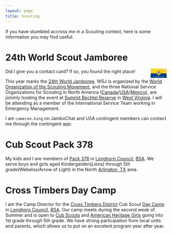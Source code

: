 ```yaml
---
layout: page
title: Scouting
---
```


If you have stumbled accross me in a Scouting context, here 
is some information you may find useful.

# 24th World Scout Jamboree

<a href="/public/content/images/wsj19-contact-card.png"><img src="/public/content/images/wsj19-contact-card.png" title="WSJ 2019 Contact Card" border=0 align="right" style="max-width: 10%" /></a>

Did I give you a contact card?  If so, you found the right place!

This year marks the [24th World Jamboree](https://www.2019wsj.org/).
WSJ is organized by the 
[World Organization of the Scouting Movement](https://www.scout.org/),
and the three National Service Organizations for Scouting in North America
([Canada](https://www.scouts.ca)/[USA](https://www.scouting.org)/[Mexico](http://scouts.org.mx)),
are joininly hosting the event at 
[Summit Bechtel Reserve](https://www.summitbsa.org/) in 
[West Virginia](https://www.wv.gov).  I will be attending as a member 
of the International Service Team working in Emergency Management.

I am `cameron.king` on JamboChat and USA contingent members can contact me 
through the contingent app.

# Cub Scout Pack 378

My kids and I are members of [Pack 378](http://www.pack378.net) 
in [Longhorn Council](https://www.longhorncouncil.org), 
[BSA](https://www.scouting.org).  We serve boys and girls 
aged Kindergarden(Lions) through 5th grade(Webelos/Arrow of Light) 
in the North [Arlington, TX](https://www.arlingtontx.gov/) area.

# Cross Timbers Day Camp

I am the Camp Director for the
[Cross Timbers District](http://www.crosstimbersdistrict.org) 
Cub Scout [Day Camp](http://bit.ly/dinocamp19) in 
[Longhorn Council](https://www.longhorncouncil.org), 
[BSA](https://www.scouting.org).  Our camp meets during the second
week of Summer and is open to 
[Cub Scouts](https://www.scouting.org/programs/cub-scouts/) and 
[American Heritage Girls](https://americanheritagegirls.org/)
going into 1st grade through 5th grade.  We have strong participation
from local units and parents, which allows us to put on an 
excelent program year after year.


